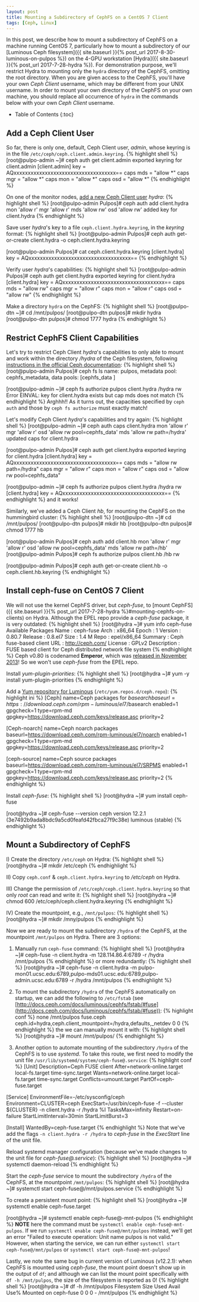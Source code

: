 ```yaml
---
layout: post
title: Mounting a Subdirectory of CephFS on a CentOS 7 Client
tags: [Ceph, Linux]
---
```


In this post, we describe how to mount a subdirectory of CephFS on a machine running CentOS 7, particularly how to mount a subdirectory of our [Luminous Ceph filesystem]({{ site.baseurl }}{% post_url 2017-8-30-luminous-on-pulpos %}) on the 4-GPU workstation [Hydra]({{ site.baseurl }}{% post_url 2017-7-28-hydra %}).<!-- more --> For demonstration purpose, we'll restrict Hydra to mounting only the `hydra` directory of the CephFS, omitting the root directory. When you are given access to the CephFS, you'll have your own *Ceph Client* username, which may be different from your UNIX username. In order to mount your own directory of the CephFS on your own machine, you should replace all occurrence of `hydra` in the commands below with your own *Ceph Client* username.

* Table of Contents
{:toc}

## Add a Ceph Client User
So far, there is only one, default, Ceph Client user, *admin*, whose keyring is in the file `/etc/ceph/ceph.client.admin.keyring`.
{% highlight shell %}
[root@pulpo-admin ~]# ceph auth get client.admin
exported keyring for client.admin
[client.admin]
        key = AQxxxxxxxxxxxxxxxxxxxxxxxxxxxxxxxxxxxx==
        caps mds = "allow *"
        caps mgr = "allow *"
        caps mon = "allow *"
        caps osd = "allow *"
{% endhighlight %}

On one of the monitor nodes, [add a new Ceph Client user](http://docs.ceph.com/docs/master/rados/operations/user-management/) *hydra*:
{% highlight shell %}
[root@pulpo-admin Pulpos]# ceph auth add client.hydra mon 'allow r' mgr 'allow r' mds 'allow rw' osd 'allow rw'
added key for client.hydra
{% endhighlight %}

Save user *hydra*'s key to a file `ceph.client.hydra.keyring`, in the *keyring* format:
{% highlight shell %}
[root@pulpo-admin Pulpos]# ceph auth get-or-create client.hydra -o ceph.client.hydra.keyring

[root@pulpo-admin Pulpos]# cat ceph.client.hydra.keyring
[client.hydra]
        key = AQxxxxxxxxxxxxxxxxxxxxxxxxxxxxxxxxxxxx==
{% endhighlight %}

Verify user *hydra*'s capabilities:
{% highlight shell %}
[root@pulpo-admin Pulpos]# ceph auth get client.hydra
exported keyring for client.hydra
[client.hydra]
        key = AQxxxxxxxxxxxxxxxxxxxxxxxxxxxxxxxxxxxx==
        caps mds = "allow rw"
        caps mgr = "allow r"
        caps mon = "allow r"
        caps osd = "allow rw"
{% endhighlight %}

Make a directory `hydra` on the CephFS:
{% highlight shell %}
[root@pulpo-dtn ~]# cd /mnt/pulpos/
[root@pulpo-dtn pulpos]# mkdir hydra
[root@pulpo-dtn pulpos]# chmod 1777 hydra
{% endhighlight %}

## Restrict CephFS Client Capabilities
Let's try to restrict Ceph Client *hydra*'s capabilities to only able to mount and work within the directory */hydra* of the Ceph filesystem, following [instructions in the official Ceph documentation](http://docs.ceph.com/docs/master/cephfs/client-auth/):
{% highlight shell %}
[root@pulpo-admin Pulpos]# ceph fs ls
name: pulpos, metadata pool: cephfs_metadata, data pools: [cephfs_data ]

[root@pulpo-admin ~]# ceph fs authorize pulpos client.hydra /hydra rw
Error EINVAL: key for client.hydra exists but cap mds does not match
{% endhighlight %}
Arghhh!! As it turns out, the capacities specified by `ceph auth` and those by `ceph fs authorize` must exactly match!  

Let's modify Ceph Client *hydra*'s capabilities and try again:
{% highlight shell %}
[root@pulpo-admin ~]# ceph auth caps client.hydra mon 'allow r' mgr 'allow r' osd 'allow rw pool=cephfs_data' mds 'allow rw path=/hydra'
updated caps for client.hydra

[root@pulpo-admin Pulpos]# ceph auth get client.hydra
exported keyring for client.hydra
[client.hydra]
        key = AQxxxxxxxxxxxxxxxxxxxxxxxxxxxxxxxxxxxx==
        caps mds = "allow rw path=/hydra"
        caps mgr = "allow r"
        caps mon = "allow r"
        caps osd = "allow rw pool=cephfs_data"

[root@pulpo-admin ~]# ceph fs authorize pulpos client.hydra /hydra rw
[client.hydra]
        key = AQxxxxxxxxxxxxxxxxxxxxxxxxxxxxxxxxxxxx==
{% endhighlight %}
and it works!

Similarly, we've added a Ceph Client *hb*, for mounting the CephFS on the hummingbird cluster:
{% highlight shell %}
[root@pulpo-dtn ~]# cd /mnt/pulpos/
[root@pulpo-dtn pulpos]# mkdir hb
[root@pulpo-dtn pulpos]# chmod 1777 hb

[root@pulpo-admin Pulpos]# ceph auth add client.hb mon 'allow r' mgr 'allow r' osd 'allow rw pool=cephfs_data' mds 'allow rw path=/hb'
[root@pulpo-admin Pulpos]# ceph fs authorize pulpos client.hb /hb rw

[root@pulpo-admin Pulpos]# ceph auth get-or-create client.hb -o ceph.client.hb.keyring
{% endhighlight %}

## Install ceph-fuse on CentOS 7 Client
We will not use the kernel CephFS driver, but *ceph-fuse*, to [mount CephFS]({{ site.baseurl }}{% post_url 2017-7-28-hydra %}#mounting-cephfs-on-clients) on Hydra. Although the EPEL repo provide a *ceph-fuse* package, it is very outdated:
{% highlight shell %}
[root@hydra ~]# yum info ceph-fuse
Available Packages
Name        : ceph-fuse
Arch        : x86_64
Epoch       : 1
Version     : 0.80.7
Release     : 0.8.el7
Size        : 1.4 M
Repo        : epel/x86_64
Summary     : Ceph fuse-based client
URL         : http://ceph.com/
License     : GPLv2
Description : FUSE based client for Ceph distributed network file system
{% endhighlight %}
Ceph v0.80 is codenamed **Emperor**, which was [released in November 2013](http://docs.ceph.com/docs/master/releases/)! So we won't use *ceph-fuse* from the EPEL repo.

Install *yum-plugin-priorities*:
{% highlight shell %}
[root@hydra ~]# yum -y install yum-plugin-priorities
{% endhighlight %}

Add a [Yum repository for Luminous](http://docs.ceph.com/docs/master/install/get-packages/#rpm-packages) (`/etc/yum.repos.d/ceph.repo`):
{% highlight ini %}
[Ceph]
name=Ceph packages for $basearch
baseurl=https://download.ceph.com/rpm-luminous/el7/$basearch
enabled=1
gpgcheck=1
type=rpm-md
gpgkey=https://download.ceph.com/keys/release.asc
priority=2

[Ceph-noarch]
name=Ceph noarch packages
baseurl=https://download.ceph.com/rpm-luminous/el7/noarch
enabled=1
gpgcheck=1
type=rpm-md
gpgkey=https://download.ceph.com/keys/release.asc
priority=2

[ceph-source]
name=Ceph source packages
baseurl=https://download.ceph.com/rpm-luminous/el7/SRPMS
enabled=1
gpgcheck=1
type=rpm-md
gpgkey=https://download.ceph.com/keys/release.asc
priority=2
{% endhighlight %}

Install *ceph-fuse*:
{% highlight shell %}
[root@hydra ~]# yum install ceph-fuse

[root@hydra ~]# ceph-fuse --version
ceph version 12.2.1 (3e7492b9ada8bdc9a5cd0feafd42fbca27f9c38e) luminous (stable)
{% endhighlight %}

## Mount a Subdirectory of CephFS
I) Create the directory `/etc/ceph` on Hydra:
{% highlight shell %}
[root@hydra ~]# mkdir /etc/ceph
{% endhighlight %}

II) Copy `ceph.conf` & `ceph.client.hydra.keyring` to */etc/ceph* on Hydra.

III) Change the permission of `/etc/ceph/ceph.client.hydra.keyring` so that only *root* can read and write it:
{% highlight shell %}
[root@hydra ~]# chmod 600 /etc/ceph/ceph.client.hydra.keyring
{% endhighlight %}

IV) Create the mountpoint, e.g., `/mnt/pulpos`:
{% highlight shell %}
[root@hydra ~]# mkdir /mny/pulpos
{% endhighlight %}

Now we are ready to mount the subdirectory `/hydra` of the CephFS, at the mountpoint `/mnt/pulpos` on Hydra. There are 3 options:

1) Manually run `ceph-fuse` command:
{% highlight shell %}
[root@hydra ~]# ceph-fuse -n client.hydra -m 128.114.86.4:6789 -r /hydra /mnt/pulpos
{% endhighlight %}
or more redundantly:
{% highlight shell %}
[root@hydra ~]# ceph-fuse -n client.hydra -m pulpo-mon01.ucsc.edu:6789,pulpo-mds01.ucsc.edu:6789,pulpo-admin.ucsc.edu:6789 -r /hydra /mnt/pulpos
{% endhighlight %}

2) To mount the subdirectory `/hydra` of the CephFS automatically on startup, we can add the following to `/etc/fstab` (see [http://docs.ceph.com/docs/luminous/cephfs/fstab/#fuse](http://docs.ceph.com/docs/luminous/cephfs/fstab/#fuse)):
{% highlight conf %}
none  /mnt/pulpos  fuse.ceph  ceph.id=hydra,ceph.client_mountpoint=/hydra,defaults,_netdev 0  0
{% endhighlight %}
the we can manually mount it with:
{% highlight shell %}
[root@hydra ~]# mount /mnt/pulpos/
{% endhighlight %}

3) Another option to automate mounting of the subdirectory `/hydra` of the CephFS is to use *systemd*. To take this route, we first need to modify the unit file `/usr/lib/systemd/system/ceph-fuse@.service`:
{% highlight conf %}
[Unit]
Description=Ceph FUSE client
After=network-online.target local-fs.target time-sync.target
Wants=network-online.target local-fs.target time-sync.target
Conflicts=umount.target
PartOf=ceph-fuse.target

[Service]
EnvironmentFile=-/etc/sysconfig/ceph
Environment=CLUSTER=ceph
ExecStart=/usr/bin/ceph-fuse -f --cluster ${CLUSTER} -n client.hydra -r /hydra %I
TasksMax=infinity
Restart=on-failure
StartLimitInterval=30min
StartLimitBurst=3

[Install]
WantedBy=ceph-fuse.target
{% endhighlight %}
Note that we've add the flags `-n client.hydra -r /hydra` to *ceph-fuse* in the *ExecStart* line of the unit file.

Reload systemd manager configuration (because we've made changes to the unit file for *ceph-fuse@.service*):
{% highlight shell %}
[root@hydra ~]# systemctl daemon-reload
{% endhighlight %}

Start the *ceph-fuse* service to mount the subdirectory `/hydra` of the CephFS, at the mountpoint `/mnt/pulpos`:
{% highlight shell %}
[root@hydra ~]# systemctl start ceph-fuse@/mnt/pulpos.service
{% endhighlight %}

To create a persistent mount point:
{% highlight shell %}
[root@hydra ~]# systemctl enable ceph-fuse.target

[root@hydra ~]# systemctl enable ceph-fuse@-mnt-pulpos
{% endhighlight %}
**NOTE** here the command must be `systemctl enable ceph-fuse@-mnt-pulpos`. If we run `systemctl enable ceph-fuse@/mnt/pulpos` instead, we'll get an error "Failed to execute operation: Unit name pulpos is not valid." However, when starting the service, we can run either `systemctl start ceph-fuse@/mnt/pulpos` or `systemctl start ceph-fuse@-mnt-pulpos`!

Lastly, we note the same bug in current version of Luminous (v12.2.1): when CephFS is mounted using *ceph-fuse*, the mount point doesn't show up in the output of `df`; and although we can list the mount point specifically with `df -h /mnt/pulpos`, the size of the filesystem is reported as 0!
{% highlight shell %}
[root@hydra ~]# df -h /mnt/pulpos
Filesystem      Size  Used Avail Use% Mounted on
ceph-fuse          0     0     0    - /mnt/pulpos
{% endhighlight %}
